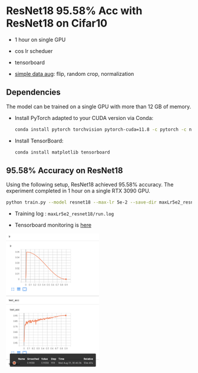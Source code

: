 # ResNet18 95.58% Acc with ResNet18 on Cifar10

* 1 hour on single GPU

* cos lr scheduer

* tensorboard 

* [simple data aug](https://github.com/AI-Partner-Cool/SimpleClassification/blob/main/dataloader.py#L13-L18): flip, random crop, normalization


## Dependencies

The model can be trained on a single GPU with more than 12 GB of memory.

- Install PyTorch adapted to your CUDA version via Conda:
  ```bash
  conda install pytorch torchvision pytorch-cuda=11.8 -c pytorch -c nvidia
  ```
 
- Install TensorBoard: 
  ```bash
  conda install matplotlib tensorboard
  ```

## 95.58% Accuracy on ResNet18

Using the following setup, ResNet18 achieved 95.58% accuracy. The experiment completed in 1 hour on a single RTX 3090 GPU.

```bash
python train.py --model resnet18 --max-lr 5e-2 --save-dir maxLr5e2_resnet18
```

* Training log : `maxLr5e2_resnet18/run.log`

* Tensorboard monitoring is [here](maxLr5e2_resnet18/events.out.tfevents.1724169146.localhost.localdomain.78424.0)


<p align="left" width="100%">
    <img width="50%" src="https://github.com/AI-Partner-Cool/SimpleClassification/blob/main/data/tensorboard.png">
</p>
